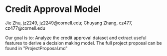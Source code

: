 <H1>Credit Approval Model</H1>
Jie Zhu, jz2249, jz2249@cornell.edu;
Chuyang Zhang, cz477, cz477@cornell.edu

Our goal is to:
Analyze the credit approval dataset and extract useful features to derive a decision making model.
The full project proposal can be found in "ProjectProposal.md"

